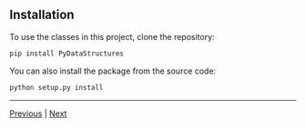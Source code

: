 ## Installation

To use the classes in this project, clone the repository:

```sh
pip install PyDataStructures
```


You can also install the package from the source code:

```sh
python setup.py install
```


---

[Previous](../README.md) | [Next](../Docs/usage.md)